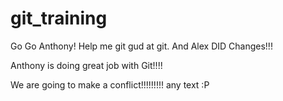 # git_training
Go Go Anthony! Help me git gud at git. And Alex DID Changes!!! 

Anthony is doing great job with Git!!!! 


We are going to make a conflict!!!!!!!!!
any text :P